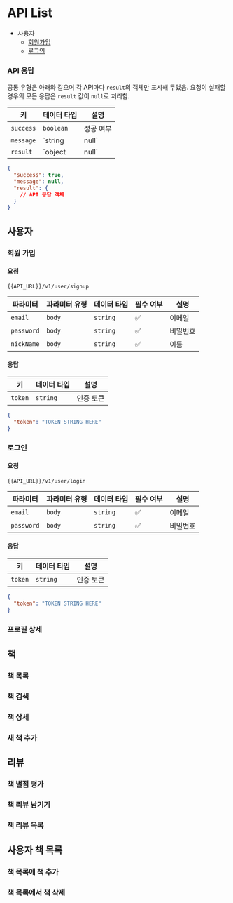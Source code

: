 # API List

- 사용자
  - [회원가입](#회원가입)
  - [로그인](#로그인)

### API 응답

공통 유형은 아래와 같으며 각 API마다 `result`의 객체만 표시해 두었음. 요청이 실패할 경우의 모든 응답은 `result` 값이 `null`로 처리함.

| 키        | 데이터 타입     | 설명                 |
| --------- | --------------- | -------------------- |
| `success` | `boolean`       | 성공 여부            |
| `message` | `string | null` | 응답 메세지(에러 등) |
| `result`  | `object | null` | 응답 오브젝트        |

```json
{
  "success": true,
  "message": null,
  "result": {
    // API 응답 객체
  }
}
```

## 사용자

### 회원 가입

#### 요청

```
{{API_URL}}/v1/user/signup
```

| 파라미터   | 파라미터 유형 | 데이터 타입 | 필수 여부 | 설명     |
| ---------- | ------------- | ----------- | --------- | -------- |
| `email`    | `body`        | `string`    | ✅        | 이메일   |
| `password` | `body`        | `string`    | ✅        | 비밀번호 |
| `nickName` | `body`        | `string`    | ✅        | 이름     |

#### 응답

| 키      | 데이터 타입 | 설명      |
| ------- | ----------- | --------- |
| `token` | `string`    | 인증 토큰 |

```json
{
  "token": "TOKEN STRING HERE"
}
```

### 로그인

#### 요청

```
{{API_URL}}/v1/user/login
```

| 파라미터   | 파라미터 유형 | 데이터 타입 | 필수 여부 | 설명     |
| ---------- | ------------- | ----------- | --------- | -------- |
| `email`    | `body`        | `string`    | ✅        | 이메일   |
| `password` | `body`        | `string`    | ✅        | 비밀번호 |

#### 응답

| 키      | 데이터 타입 | 설명      |
| ------- | ----------- | --------- |
| `token` | `string`    | 인증 토큰 |

```json
{
  "token": "TOKEN STRING HERE"
}
```

### 프로필 상세

## 책

### 책 목록

### 책 검색

### 책 상세

### 새 책 추가

## 리뷰

### 책 별점 평가

### 책 리뷰 남기기

### 책 리뷰 목록

## 사용자 책 목록

### 책 목록에 책 추가

### 책 목록에서 책 삭제
